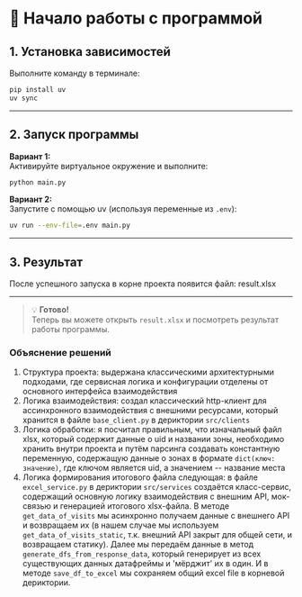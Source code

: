# 🚀 Начало работы с программой

## 1. Установка зависимостей

Выполните команду в терминале:

```sh
pip install uv
uv sync
```

---

## 2. Запуск программы

**Вариант 1:**  
Активируйте виртуальное окружение и выполните:

```sh
python main.py
```

**Вариант 2:**  
Запустите с помощью uv (используя переменные из `.env`):

```sh
uv run --env-file=.env main.py
```

---

## 3. Результат

После успешного запуска в корне проекта появится файл: result.xlsx


---

> 💡 **Готово!**  
> Теперь вы можете открыть `result.xlsx` и посмотреть результат работы программы.



### Объяснение решений

1. Структура проекта: выдержана классическими архитектурными подходами, где сервисная логика и конфигурации отделены от основного интерфейса взаимодействия
2. Логика взаимодействия: создал классический http-клиент для ассинхронного взаимодействия с внешними ресурсами, который хранится в файле `base_client.py` в дериктории `src/clients`
3. Логика обработки: я посчитал правильным, что изначальный файл xlsx, который содержит данные о uid и названии зоны, необходимо хранить внутри проекта и путём парсинга создавать константную переменную, содержащую данные о зонах в формате `dict(ключ: значение)`, где ключом является uid, а значением -- название места
4. Логика формирования итогового файла следующая: в файле `excel_service.py` в дериктории `src/services` создаётся класс-сервис, содержащий основную логику взаимодействия с внешним API, мок-связью и генерацией итогового xlsx-файла.
В методе `get_data_of_visits` мы асинхронно получаем данные с внешнего API и возвращаем их (в нашем случае мы используем `get_data_of_visits_static`, т.к. внешний API закрыт для общей сети, и возвращаем статику). Далее мы передаём данные в метод `generate_dfs_from_response_data`, который генерирует из всех существующих данных датафреймы и 'мёрджит' их в один. И в методе `save_df_to_excel` мы сохраняем общий excel file в корневой дериктории.
